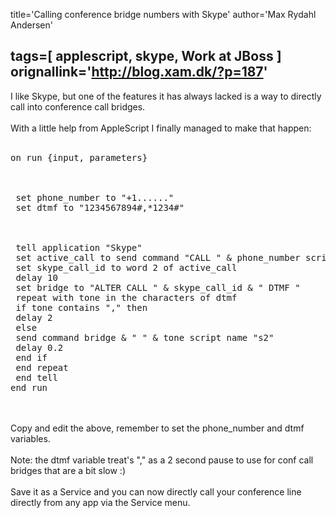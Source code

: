 title='Calling conference bridge numbers with Skype'
author='Max Rydahl Andersen'

tags=[ applescript, skype, Work at JBoss ]
orignallink='http://blog.xam.dk/?p=187'
---
<div>
<p>I like Skype, but one of the features it has always lacked is a way to directly call into conference call bridges.
<br><br>
With a little help from AppleScript I finally managed to make that happen:
<br><br></p>
<pre lang="applescript" escaped="true">on run {input, parameters}
<br><br>
 set phone_number to "+1......"   
 set dtmf to "1234567894#,*1234#" 
<br><br>
 tell application "Skype"
 set active_call to send command "CALL " &amp; phone_number script name ""
 set skype_call_id to word 2 of active_call
 delay 10
 set bridge to "ALTER CALL " &amp; skype_call_id &amp; " DTMF "
 repeat with tone in the characters of dtmf
 if tone contains "," then
 delay 2
 else
 send command bridge &amp; " " &amp; tone script name "s2"
 delay 0.2
 end if
 end repeat
 end tell
end run</pre>
<br><br>
Copy and edit the above, remember to set the phone_number and dtmf variables.
<br><br>
Note: the dtmf variable treat's "," as a 2 second pause to use for conf call bridges that are a bit slow :)
<br><br>
Save it as a Service and you can now directly call your conference line directly from any app via the Service menu.
</div>
